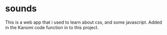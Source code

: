 # sounds
This is a web app that i used to learn about css, and some javascript. 
Added in the Kanomi code function in to this project. 

